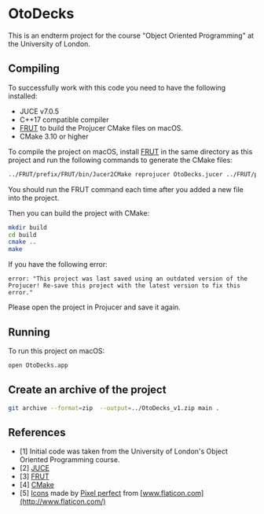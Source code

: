 # OtoDecks

This is an endterm project for the course "Object Oriented Programming" at the University of London.

## Compiling

To successfully work with this code you need to have the following installed:

* JUCE v7.0.5
* C++17 compatible compiler
* [FRUT](https://github.com/McMartin/FRUT) to build the Projucer CMake files on macOS.
* CMake 3.10 or higher

To compile the project on macOS, install [FRUT](https://github.com/McMartin/FRUT) in the same directory as this project and run the following commands to generate the CMake files:

```bash
../FRUT/prefix/FRUT/bin/Jucer2CMake reprojucer OtoDecks.jucer ../FRUT/prefix/FRUT/cmake/Reprojucer.cmake
```

You should run the FRUT command each time after you added a new file into the project.

Then you can build the project with CMake:

```bash
mkdir build
cd build
cmake ..
make
```

If you have the following error:

```
error: "This project was last saved using an outdated version of the Projucer! Re-save this project with the latest version to fix this error."
```

Please open the project in Projucer and save it again.


## Running

To run this project on macOS:

```bash
open OtoDecks.app
```

## Create an archive of the project

```bash
git archive --format=zip  --output=../OtoDecks_v1.zip main .
```

## References
* [1] Initial code was taken from the University of London's Object Oriented Programming course.
* [2] [JUCE](https://juce.com/)
* [3] [FRUT](https://github.com/McMartin/FRUT)
* [4] [CMake](https://cmake.org/)
* [5] [Icons](https://www.flaticon.com/authors/pixel-perfect/lineal-color?author_id=168&type=standard) made by [Pixel perfect](https://www.flaticon.com/authors/pixel-perfect) from [www.flaticon.com](http://www.flaticon.com/)

